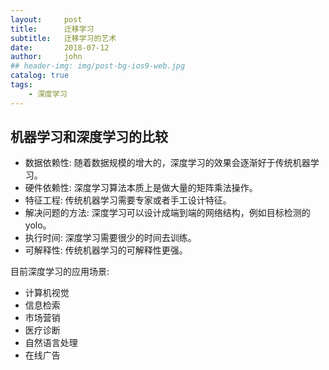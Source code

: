 ```yaml
---
layout:     post
title:      迁移学习
subtitle:   迁移学习的艺术
date:       2018-07-12
author:     john
## header-img: img/post-bg-ios9-web.jpg
catalog: true
tags:
    - 深度学习
---
```

## 机器学习和深度学习的比较
- 数据依赖性: 随着数据规模的增大的，深度学习的效果会逐渐好于传统机器学习。
- 硬件依赖性: 深度学习算法本质上是做大量的矩阵乘法操作。
- 特征工程: 传统机器学习需要专家或者手工设计特征。
- 解决问题的方法: 深度学习可以设计成端到端的网络结构，例如目标检测的yolo。
- 执行时间: 深度学习需要很少的时间去训练。
- 可解释性: 传统机器学习的可解释性更强。

目前深度学习的应用场景:
- 计算机视觉
- 信息检索
- 市场营销
- 医疗诊断
- 自然语言处理
- 在线广告
